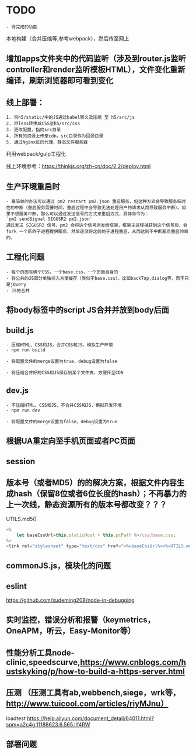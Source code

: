 # TODO
	- 待完成的功能


本地构建（合并压缩等,参考webpack），然后传至网上

## 增加apps文件夹中的代码监听（涉及到router.js监听controller和render监听模板HTML），文件变化重新编译，刷新浏览器即可看到变化

## 线上部署：
	1. 将h5/static/中的JS通过babel转义及压缩 至 h5/src/js
	2. 将less转换成CSS至h5/src/css
	3. 更改配置，指向src目录
	4. 所有的资源上传至cdn，src目录作为回源目录
	5. 通过Nginx反向代理，静态文件服务器


利用webpack/gulp工程化

线上环境参考：https://thinkjs.org/zh-cn/doc/2.2/deploy.html


## 生产环境重启时
	- 最简单的办法可以通过 pm2 restart pm2.json 重启服务，但这种方式会导致服务临时性的中断（重启服务需要时间，重启过程中会导致无法处理用户的请求从而导致服务中断）。如果不想服务中断，那么可以通过发送信号的方式来重启方式，具体命令为：
	`pm2 sendSignal SIGUSR2 pm2.json`
	通过发送 SIGUSR2 信号，pm2 会将这个信号派发给框架，框架主进程捕获到这个信号后，会 fork 一个新的子进程提供服务，然后逐渐将之前的子进程重启，从而达到不中断服务重启的目的。


## 工程化问题
	- 每个页面有俩个CSS，一个base.css，一个页面自身的
	- 将公共的JS部分单独引入方便缓存（类似于base.css），比如backTop,dialog等，而不只是jQuery
	- JS的合并

## 将body标签中的script JS合并并放到body后面




## build.js
	- 压缩HTML、CSS和JS，合并CSS和JS，模拟生产环境
	- npm run build

	- 将配置文件的merge设置为true，debug设置为false

	- 将压缩合并好的CSS和JS保存到某个文件夹，方便传至CDN

## dev.js
	- 不压缩HTML、CSS和JS，不合并CSS和JS，模拟开发环境
	- npm run dev

	- 将配置文件的merge设置为false，debug设置为true


## 根据UA重定向至手机页面或者PC页面

## session


## 版本号（或者MD5）的的解决方案，根据文件内容生成hash（保留8位或者6位长度的hash）；不再暴力的上一次线，静态资源所有的版本号都改变？？？
UTILS.md5()

```javascript
<%
	let baseCssUrl=this.staticHost + this.pcPath %>/css/base.css;
%>
<link rel="stylesheet" type="text/css" href="<%=baseCssUrl%><%=UTILS.md5()%>">
```


## commonJS.js，模块化的问题


## eslint

https://github.com/xudeming208/node-in-debugging
## 实时监控，错误分析和报警（keymetrics，OneAPM，听云，Easy-Monitor等）

## 性能分析工具node-clinic,speedscurve,https://www.cnblogs.com/hustskyking/p/how-to-build-a-https-server.html

## 压测 （压测工具有ab,webbench,siege，wrk等，http://www.tuicool.com/articles/riyMJnu）
loadtest  https://help.aliyun.com/document_detail/64011.html?spm=a2c4g.11186623.6.565.lIf4RW


## 部署问题